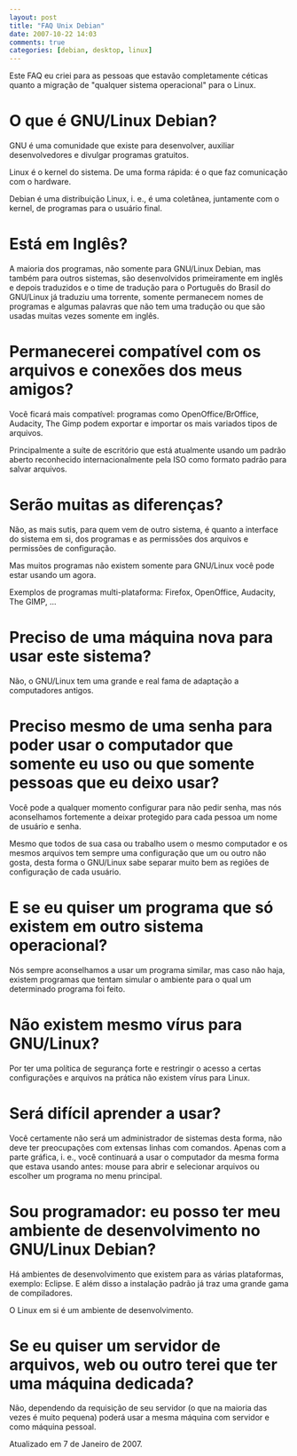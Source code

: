 ```yaml
---
layout: post
title: "FAQ Unix Debian"
date: 2007-10-22 14:03
comments: true
categories: [debian, desktop, linux]
---
```


Este FAQ eu criei para as pessoas que estavão completamente céticas quanto a migração de "qualquer sistema operacional" para o Linux.

# O que é GNU/Linux Debian?

GNU é uma comunidade que existe para desenvolver, auxiliar desenvolvedores e divulgar programas gratuitos.

Linux é o kernel do sistema. De uma forma rápida: é o que faz comunicação com o hardware.

Debian é uma distribuição Linux, i. e., é uma coletânea, juntamente com o kernel, de programas para o usuário final.

# Está em Inglês?

A maioria dos programas, não somente para GNU/Linux Debian, mas também para outros sistemas, são desenvolvidos primeiramente em inglês e depois traduzidos e o time de tradução para o Português do Brasil do GNU/Linux já traduziu uma torrente, somente permanecem nomes de programas e algumas palavras que não tem uma tradução ou que são usadas muitas vezes somente em inglês.

# Permanecerei compatível com os arquivos e conexões dos meus amigos?

Você ficará mais compatível: programas como OpenOffice/BrOffice, Audacity, The Gimp podem exportar e importar os mais variados tipos de arquivos.

Principalmente a suíte de escritório que está atualmente usando um padrão aberto reconhecido internacionalmente pela ISO como formato padrão para salvar arquivos.

# Serão muitas as diferenças?

Não, as mais sutis, para quem vem de outro sistema, é quanto a interface do sistema em si, dos programas e as permissões dos arquivos e permissões de configuração.

Mas muitos programas não existem somente para GNU/Linux você pode estar usando um agora.

Exemplos de programas multi-plataforma: Firefox, OpenOffice, Audacity, The GIMP, ...

# Preciso de uma máquina nova para usar este sistema?

Não, o GNU/Linux tem uma grande e real fama de adaptação a computadores antigos.

# Preciso mesmo de uma senha para poder usar o computador que somente eu uso ou que somente pessoas que eu deixo usar?

Você pode a qualquer momento configurar para não pedir senha, mas nós aconselhamos fortemente a deixar protegido para cada pessoa um nome de usuário e senha.

Mesmo que todos de sua casa ou trabalho usem o mesmo computador e os mesmos arquivos tem sempre uma configuração que um ou outro não gosta, desta forma o GNU/Linux sabe separar muito bem as regiões de configuração de cada usuário.

# E se eu quiser um programa que só existem em outro sistema operacional?

Nós sempre aconselhamos a usar um programa similar, mas caso não haja, existem programas que tentam simular o ambiente para o qual um determinado programa foi feito.

# Não existem mesmo vírus para GNU/Linux?

Por ter uma política de segurança forte e restringir o acesso a certas configurações e arquivos na prática não existem vírus para Linux.

# Será difícil aprender a usar?

Você certamente não será um administrador de sistemas desta forma, não deve ter preocupações com extensas linhas com comandos. Apenas com a parte gráfica, i. e., você continuará a usar o computador da mesma forma que estava usando antes: mouse para abrir e selecionar arquivos ou escolher um programa no menu principal.

# Sou programador: eu posso ter meu ambiente de desenvolvimento no GNU/Linux Debian?

Há ambientes de desenvolvimento que existem para as várias plataformas, exemplo: Eclipse. E além disso a instalação padrão já traz uma grande gama de compiladores.

O Linux em si é um ambiente de desenvolvimento.

# Se eu quiser um servidor de arquivos, web ou outro terei que ter uma máquina dedicada?

Não, dependendo da requisição de seu servidor (o que na maioria das vezes é muito pequena) poderá usar a mesma máquina com servidor e como máquina pessoal.

Atualizado em 7 de Janeiro de 2007.

